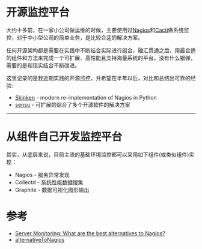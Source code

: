 # 开源监控平台

大约十多前，在一家小公司做运维的时候，主要使用过[Nagios](http://www.nagios.org/)和[Cacti](http://www.cacti.net)做系统监控，对于中小型公司的简单业务，是比较合适的解决方案。

任何开源架构都是需要在实践中不断结合实际进行组合，融汇贯通之后，用最合适的组件和方法来完成一个可扩展、高性能且支持海量系统的平台。没有什么银弹，需要的是和现实结合不断改进。

这里记录的是我近期实践的开源监控，并希望在半年以后，对比和总结出可靠的经验:

* [Skinken](skinken/README.md) - modern re-implementation of Nagios in Python
* [sensu](https://sensuapp.org) - 可扩展的综合了多个开源软件的解决方案

----

# 从组件自己开发监控平台

其实，从底层来说，目前主流的基础环境监控都可以采用如下组件(或类似组件)实现：

* Nagios - 服务异常发现
* Collectd - 系统性能数据搜集
* Graphite - 数据可视化图形输出

# 参考

* [Server Monitoring: What are the best alternatives to Nagios?](https://www.quora.com/Server-Monitoring/What-are-the-best-alternatives-to-Nagios)
* [alternativeToNagios](http://alternativeto.net/software/nagios/)

